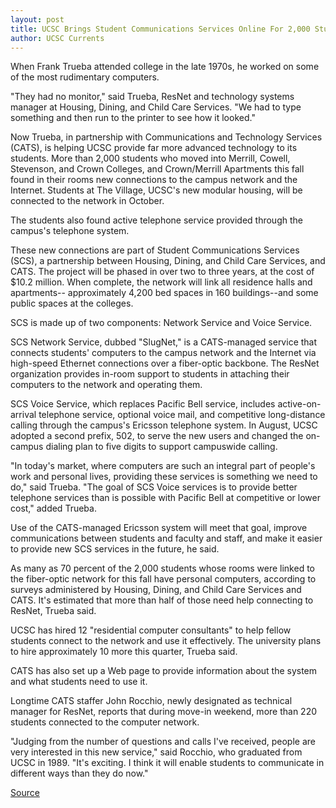 ```yaml
---
layout: post
title: UCSC Brings Student Communications Services Online For 2,000 Students
author: UCSC Currents
---
```


When Frank Trueba attended college in the late 1970s, he worked on some of  the most rudimentary computers.

"They had no monitor," said Trueba, ResNet and technology systems manager  at Housing, Dining, and Child Care Services. "We had to type something and  then run to the printer to see how it looked."

Now Trueba, in partnership with Communications and Technology Services  (CATS), is helping UCSC provide far more advanced technology to its students.  More than 2,000 students who moved into Merrill, Cowell, Stevenson, and  Crown Colleges, and Crown/Merrill Apartments this fall found in their rooms  new connections to the campus network and the Internet. Students at The  Village, UCSC's new modular housing, will be connected to the network in October.

The students also found active telephone service provided through the  campus's telephone system.

These new connections are part of  Student Communications Services (SCS), a partnership  between Housing, Dining, and Child Care Services, and CATS. The project will  be phased in over two to three years, at the cost of $10.2 million. When  complete, the network will link all residence halls and apartments-- approximately 4,200 bed spaces in 160 buildings--and some public spaces at  the colleges.

SCS is made up of two components: Network Service and Voice Service.

SCS Network Service, dubbed "SlugNet," is a CATS-managed service that  connects students' computers to the campus network and the Internet via  high-speed Ethernet connections over a fiber-optic backbone. The ResNet  organization provides in-room support to students in attaching their  computers to the network and operating them.

SCS Voice Service, which replaces Pacific Bell service, includes active-on-arrival telephone service, optional voice mail, and competitive long-distance  calling through the campus's Ericsson telephone system. In August, UCSC  adopted a second prefix, 502, to serve the new users and changed  the on-campus dialing plan to five digits to support campuswide calling.

"In today's market, where computers are such an integral part of people's  work and personal lives, providing these services is something we need to  do," said Trueba. "The goal of SCS Voice services is to provide better  telephone services than is possible with Pacific Bell at competitive or lower  cost," added Trueba.

Use of the CATS-managed Ericsson system will meet that goal, improve  communications between students and faculty and staff, and make it easier  to provide new SCS services in the future, he said.

As many as 70 percent of the 2,000 students whose rooms were linked to the  fiber-optic network for this fall have personal computers, according to  surveys administered by Housing, Dining, and Child Care Services and CATS.  It's estimated that more than half of those need help connecting to ResNet,  Trueba said.

UCSC has hired 12 "residential computer consultants" to help fellow students  connect to the network and use it effectively. The university plans to hire  approximately 10 more this quarter, Trueba said.

CATS has also set up a Web page to provide information about the system and what students need to use it.

Longtime CATS staffer John Rocchio, newly designated as technical manager  for ResNet, reports that during move-in weekend, more than 220 students  connected to the computer network.

"Judging from the number of questions and calls I've received, people are  very interested in this new service," said Rocchio, who graduated from UCSC  in 1989. "It's exciting. I think it will enable students to communicate in  different ways than they do now."

[Source](http://www1.ucsc.edu/oncampus/currents/97-09-29/scs.htm "Permalink to Student Communications Services: 09-29-97")
